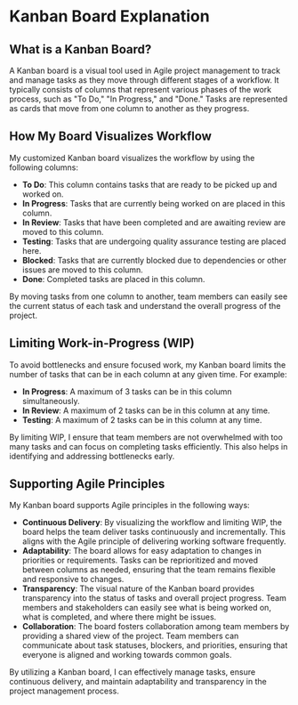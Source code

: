 # Kanban Board Explanation

## What is a Kanban Board?
A Kanban board is a visual tool used in Agile project management to track and manage tasks as they move through different stages of a workflow. It typically consists of columns that represent various phases of the work process, such as "To Do," "In Progress," and "Done." Tasks are represented as cards that move from one column to another as they progress.

## How My Board Visualizes Workflow
My customized Kanban board visualizes the workflow by using the following columns:
- **To Do**: This column contains tasks that are ready to be picked up and worked on.
- **In Progress**: Tasks that are currently being worked on are placed in this column.
- **In Review**: Tasks that have been completed and are awaiting review are moved to this column.
- **Testing**: Tasks that are undergoing quality assurance testing are placed here.
- **Blocked**: Tasks that are currently blocked due to dependencies or other issues are moved to this column.
- **Done**: Completed tasks are placed in this column.

By moving tasks from one column to another, team members can easily see the current status of each task and understand the overall progress of the project.

## Limiting Work-in-Progress (WIP)
To avoid bottlenecks and ensure focused work, my Kanban board limits the number of tasks that can be in each column at any given time. For example:
- **In Progress**: A maximum of 3 tasks can be in this column simultaneously.
- **In Review**: A maximum of 2 tasks can be in this column at any time.
- **Testing**: A maximum of 2 tasks can be in this column at any time.

By limiting WIP, I ensure that team members are not overwhelmed with too many tasks and can focus on completing tasks efficiently. This also helps in identifying and addressing bottlenecks early.

## Supporting Agile Principles
My Kanban board supports Agile principles in the following ways:
- **Continuous Delivery**: By visualizing the workflow and limiting WIP, the board helps the team deliver tasks continuously and incrementally. This aligns with the Agile principle of delivering working software frequently.
- **Adaptability**: The board allows for easy adaptation to changes in priorities or requirements. Tasks can be reprioritized and moved between columns as needed, ensuring that the team remains flexible and responsive to changes.
- **Transparency**: The visual nature of the Kanban board provides transparency into the status of tasks and overall project progress. Team members and stakeholders can easily see what is being worked on, what is completed, and where there might be issues.
- **Collaboration**: The board fosters collaboration among team members by providing a shared view of the project. Team members can communicate about task statuses, blockers, and priorities, ensuring that everyone is aligned and working towards common goals.

By utilizing a Kanban board, I can effectively manage tasks, ensure continuous delivery, and maintain adaptability and transparency in the project management process.